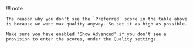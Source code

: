 <!-- markdownlint-disable MD041-->
!!! note

    The reason why you don't see the `Preferred` score in the table above is because we want max quality anyway. So set it as high as possible.

    Make sure you have enabled 'Show Advanced' if you don't see a provision to enter the scores, under the Quality settings.
<!-- markdownlint-enable MD041-->
